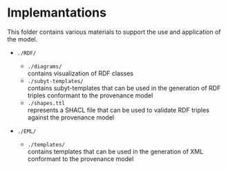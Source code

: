 # Implemantations

This folder contains various materials to support the use and application of the model.


- `./RDF/`
    - `./diagrams/`  
    contains visualization of RDF classes
    - `./subyt-templates/`  
    contains subyt-templates that can be used in the generation of RDF triples conformant to the provenance model
    - `./shapes.ttl`  
    represents a SHACL file that can be used to validate RDF triples against the provenance model

- `./EML/`
    - `./templates/`  
    contains templates that can be used in the generation of XML conformant to the provenance model